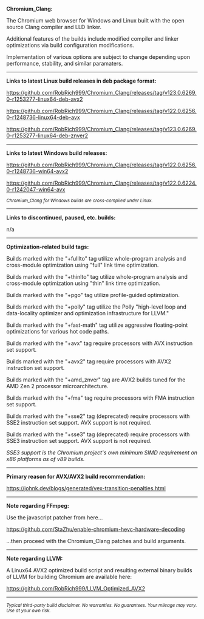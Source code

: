**Chromium_Clang:**

The Chromium web browser for Windows and Linux built with the open source Clang compiler and LLD linker.

Additional features of the builds include modified compiler and linker optimizations via build configuration modifications.

Implementation of various options are subject to change depending upon performance, stability, and similar paramaters.

****

**Links to latest Linux build releases in deb package format:**

https://github.com/RobRich999/Chromium_Clang/releases/tag/v123.0.6269.0-r1253277-linux64-deb-avx2

https://github.com/RobRich999/Chromium_Clang/releases/tag/v122.0.6256.0-r1248736-linux64-deb-avx

https://github.com/RobRich999/Chromium_Clang/releases/tag/v123.0.6269.0-r1253277-linux64-deb-znver2

****

**Links to latest Windows build releases:**

https://github.com/RobRich999/Chromium_Clang/releases/tag/v122.0.6256.0-r1248736-win64-avx2

https://github.com/RobRich999/Chromium_Clang/releases/tag/v122.0.6224.0-r1242047-win64-avx

<sub>*Chromium_Clang for Windows builds are cross-compiled under Linux.*</sub>

****

**Links to discontinued, paused, etc. builds:**

n/a

****

**Optimization-related build tags:**

Builds marked with the "+fulllto" tag utilize whole-program analysis and cross-module optimization using "full" link time optimization.

Builds marked with the "+thinlto" tag utilize whole-program analysis and cross-module optimization using "thin" link time optimization.

Builds marked with the "+pgo" tag utilize profile-guided optimization.

Builds marked with the "+polly" tag utilize the Polly "high-level loop and data-locality optimizer and optimization infrastructure for LLVM."

Builds marked with the "+fast-math" tag utilize aggressive floating-point optimizations for various hot code paths.

Builds marked with the "+avx" tag require processors with AVX instruction set support.

Builds marked with the "+avx2" tag require processors with AVX2 instruction set support.

Builds marked with the "+amd_znver" tag are AVX2 builds tuned for the AMD Zen 2 processor microarchitecture.

Builds marked with the "+fma" tag require processors with FMA instruction set support.

Builds marked with the "+sse2" tag (deprecated) require processors with SSE2 instruction set support. AVX support is not required.

Builds marked with the "+sse3" tag (deprecated) require processors with SSE3 instruction set support. AVX support is not required.

*SSE3 support is the Chromium project's own minimum SIMD requirement on x86 platforms as of v89 builds.*

****

**Primary reason for AVX/AVX2 build recommendation:**

https://johnk.dev/blogs/generated/vex-transition-penalties.html


****

**Note regarding FFmpeg:**

Use the javascript patcher from here...

https://github.com/StaZhu/enable-chromium-hevc-hardware-decoding

...then proceed with the Chromium_Clang patches and build arguments.

****

**Note regarding LLVM:**

A Linux64 AVX2 optimized build script and resulting external binary builds of LLVM for building Chromium are available here:

https://github.com/RobRich999/LLVM_Optimized_AVX2

****

<sub>*Typical third-party build disclaimer. No warranties. No guarantees. Your mileage may vary. Use at your own risk.*</sub>
